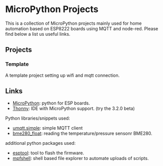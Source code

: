 # MicroPython Projects


This is a collection of MicroPython projects mainly used for home automation based on ESP8222 boards using MQTT and node-red.
Please find below a list us useful links.


## Projects

### Template
A template project setting up wifi and mqtt connection.




## Links

* [MicroPython](http://micropython.org/): python for ESP boards.
* [Thonny](https://thonny.org/): IDE with MicroPython support. (try the 3.2.0 beta)

Python libraries/snippets used:
* [umqtt.simple](https://github.com/micropython/micropython-lib/tree/master/umqtt.simple): simple MQTT client 
* [bme280_float](https://github.com/robert-hh/BME280/blob/master/bme280_float.py): reading the temperature/pressure sensonr BME280.

additional python packages used:
* [esptool](https://github.com/espressif/esptool): tool to flash the firmware.
* [mpfshell](https://github.com/wendlers/mpfshell): shell based file explorer to automate uploads of scripts. 



